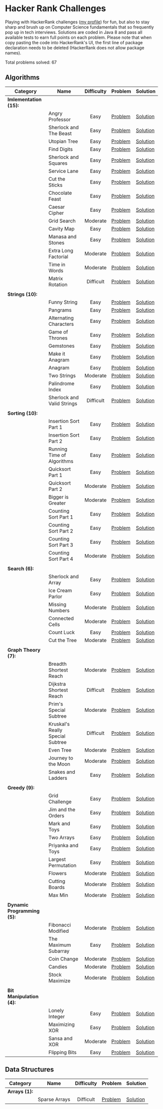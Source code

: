 # Hacker Rank Challenges

Playing with HackerRank challenges ([my profile](https://www.hackerrank.com/EvilNerdyOwl)) for fun, but also to stay sharp and brush up on Computer Science fundamentals that so frequently pop up in tech interviews. Solutions are coded in Java 8 and pass all available tests to earn full points on each problem. Please note that when copy pasting the code into HackerRank's UI, the first line of package declaration needs to be deleted (HackerRank does not allow package names).  

Total problems solved: 67

## Algorithms

| Category | Name | Difficulty | Problem | Solution |
| --- | --- |:---:| --- | --- |
| __Imlementation (15):__ | | | | | 
| | Angry Professor| Easy | [Problem](https://www.hackerrank.com/challenges/angry-professor) | [Solution](src/main/java/hackrank/algorithm/implement/angryprof/Solution.java) |
| | Sherlock and The Beast| Easy | [Problem](https://www.hackerrank.com/challenges/sherlock-and-the-beast) | [Solution](src/main/java/hackrank/algorithm/implement/sherlock/Solution.java) |
| | Utopian Tree| Easy | [Problem](https://www.hackerrank.com/challenges/utopian-tree) | [Solution](src/main/java/hackrank/algorithm/implement/utopian/Solution.java) |
| | Find Digits| Easy | [Problem](https://www.hackerrank.com/challenges/find-digits) | [Solution](src/main/java/hackrank/algorithm/implement/digit/Solution.java) |
| | Sherlock and Squares| Easy | [Problem](https://www.hackerrank.com/challenges/sherlock-and-squares) | [Solution](src/main/java/hackrank/algorithm/implement/squares/Solution.java) |
| | Service Lane| Easy | [Problem](https://www.hackerrank.com/challenges/service-lane) | [Solution](src/main/java/hackrank/algorithm/implement/lane/Solution.java) |
| | Cut the Sticks| Easy | [Problem](https://www.hackerrank.com/challenges/cut-the-sticks) | [Solution](src/main/java/hackrank/algorithm/implement/stick/Solution.java) |
| | Chocolate Feast| Easy | [Problem](https://www.hackerrank.com/challenges/chocolate-feast) | [Solution](src/main/java/hackrank/algorithm/implement/chocolate/Solution.java) |
| | Caesar Cipher| Easy | [Problem](https://www.hackerrank.com/challenges/caesar-cipher-1) | [Solution](src/main/java/hackrank/algorithm/implement/caesar/Solution.java) |
| | Grid Search| Moderate | [Problem](https://www.hackerrank.com/challenges/the-grid-search) | [Solution](src/main/java/hackrank/algorithm/implement/grid/Solution.java) |
| | Cavity Map| Easy | [Problem](https://www.hackerrank.com/challenges/cavity-map) | [Solution](src/main/java/hackrank/algorithm/implement/cavity/Solution.java) |
| | Manasa and Stones | Easy | [Problem](https://www.hackerrank.com/challenges/manasa-and-stones) | [Solution](src/main/java/hackrank/algorithm/implement/stones/Solution.java) |
| | Extra Long Factorial | Moderate | [Problem](https://www.hackerrank.com/challenges/extra-long-factorials) | [Solution](src/main/java/hackrank/algorithm/implement/factorial/Solution.java) |
| | Time in Words | Moderate | [Problem](https://www.hackerrank.com/challenges/the-time-in-words) | [Solution](src/main/java/hackrank/algorithm/implement/time/Solution.java) |
| | Matrix Rotation | Difficult | [Problem](https://www.hackerrank.com/challenges/matrix-rotation-algo) | [Solution](src/main/java/hackrank/algorithm/implement/rotate/Solution.java) |
| | | | | 
| __Strings (10):__ | | | | |
| | Funny String | Easy | [Problem](https://www.hackerrank.com/challenges/funny-string) | [Solution](src/main/java/hackrank/algorithm/string/funny/Solution.java) |
| | Pangrams | Easy | [Problem](https://www.hackerrank.com/challenges/pangrams) | [Solution](src/main/java/hackrank/algorithm/string/pangram/Solution.java) |
| | Alternating Characters | Easy | [Problem](https://www.hackerrank.com/challenges/alternating-characters) | [Solution](src/main/java/hackrank/algorithm/string/alternate/Solution.java) |
| | Game of Thrones | Easy | [Problem](https://www.hackerrank.com/challenges/game-of-thrones) | [Solution](src/main/java/hackrank/algorithm/string/thrones/Solution.java) |  
| | Gemstones | Easy | [Problem](https://www.hackerrank.com/challenges/gem-stones) | [Solution](src/main/java/hackrank/algorithm/string/gems/Solution.java) |
| | Make it Anagram | Easy | [Problem](https://www.hackerrank.com/challenges/make-it-anagram) | [Solution](src/main/java/hackrank/algorithm/string/mkanagram/Solution.java) |
| | Anagram | Easy | [Problem](https://www.hackerrank.com/challenges/anagram) | [Solution](src/main/java/hackrank/algorithm/string/anagram/Solution.java) |
| | Two Strings | Moderate | [Problem](https://www.hackerrank.com/challenges/two-strings) | [Solution](src/main/java/hackrank/algorithm/string/two/Solution.java) |
| | Palindrome Index | Easy | [Problem](https://www.hackerrank.com/challenges/palindrome-index) | [Solution](src/main/java/hackrank/algorithm/string/palindrome/Solution.java) |
| | Sherlock and Valid Strings | Difficult | [Problem](https://www.hackerrank.com/challenges/sherlock-and-valid-string) | [Solution](src/main/java/hackrank/algorithm/string/sherlock/Solution.java) |
| | | | | 
| __Sorting (10):__ | | | | |
| | Insertion Sort Part 1 | Easy | [Problem](https://www.hackerrank.com/challenges/insertionsort1) | [Solution](src/main/java/hackrank/algorithm/sort/insert1/Solution.java) |
| | Insertion Sort Part 2 | Easy | [Problem](https://www.hackerrank.com/challenges/insertionsort2) | [Solution](src/main/java/hackrank/algorithm/sort/insert2/Solution.java) |  
| | Running Time of Algorithms | Easy | [Problem](https://www.hackerrank.com/challenges/runningtime) | [Solution](src/main/java/hackrank/algorithm/sort/insertrun/Solution.java) |
| | Quicksort Part 1 | Easy | [Problem](https://www.hackerrank.com/challenges/quicksort2) | [Solution](src/main/java/hackrank/algorithm/sort/quick/Solution.java) |
| | Quicksort Part 2 | Moderate | [Problem](https://www.hackerrank.com/challenges/quicksort3) | [Solution](src/main/java/hackrank/algorithm/sort/quickinplace/Solution.java) |
| | Bigger is Greater | Moderate | [Problem](https://www.hackerrank.com/challenges/bigger-is-greater) | [Solution](src/main/java/hackrank/algorithm/sort/bigger/Solution.java) |
| | Counting Sort Part 1 | Easy | [Problem](https://www.hackerrank.com/challenges/countingsort1) | [Solution](src/main/java/hackrank/algorithm/sort/count1/Solution.java) |
| | Counting Sort Part 2 | Easy | [Problem](https://www.hackerrank.com/challenges/countingsort2) | [Solution](src/main/java/hackrank/algorithm/sort/count2/Solution.java) |
| | Counting Sort Part 3 | Easy | [Problem](https://www.hackerrank.com/challenges/countingsort3) | [Solution](src/main/java/hackrank/algorithm/sort/count3/Solution.java) |
| | Counting Sort Part 4 | Moderate | [Problem](https://www.hackerrank.com/challenges/countingsort4) | [Solution](src/main/java/hackrank/algorithm/sort/count4/Solution.java) |
| | | | | 
| __Search (6):__ | | | | | 
| | Sherlock and Array | Easy | [Problem](https://www.hackerrank.com/challenges/sherlock-and-array) | [Solution](src/main/java/hackrank/algorithm/search/sherlock/Solution.java) |
| | Ice Cream Parlor | Easy | [Problem](https://www.hackerrank.com/challenges/icecream-parlor) | [Solution](src/main/java/hackrank/algorithm/search/icecream/Solution.java) |  
| | Missing Numbers | Moderate | [Problem](https://www.hackerrank.com/challenges/missing-numbers) | [Solution](src/main/java/hackrank/algorithm/search/missing/Solution.java) |
| | Connected Cells | Moderate | [Problem](https://www.hackerrank.com/challenges/connected-cell-in-a-grid) | [Solution](src/main/java/hackrank/algorithm/search/connected/Solution.java) |
| | Count Luck | Easy | [Problem](https://www.hackerrank.com/challenges/count-luck) | [Solution](src/main/java/hackrank/algorithm/search/luck/Solution.java) |
| | Cut the Tree | Moderate | [Problem](https://www.hackerrank.com/challenges/cut-the-tree) | [Solution](src/main/java/hackrank/algorithm/search/cuttree/Solution.java) |
| | | | | 
| __Graph Theory (7):__ | | | | | 
| | Breadth Shortest Reach | Moderate | [Problem](https://www.hackerrank.com/challenges/bfsshortreach) | [Solution](src/main/java/hackrank/algorithm/graph/bfsreach/Solution.java) |
| | Dijkstra Shortest Reach | Difficult | [Problem](https://www.hackerrank.com/challenges/dijkstrashortreach) | [Solution](src/main/java/hackrank/algorithm/graph/dijkstrareach/Solution.java) |
| | Prim's Special Subtree | Moderate | [Problem](https://www.hackerrank.com/challenges/primsmstsub) | [Solution](src/main/java/hackrank/algorithm/graph/primsubtree/Solution.java) |  
| | Kruskal's Really Special Subtree | Difficult | [Problem](https://www.hackerrank.com/challenges/kruskalmstrsub) | [Solution](src/main/java/hackrank/algorithm/graph/kruskalmst/Solution.java) |
| | Even Tree | Moderate | [Problem](https://www.hackerrank.com/challenges/even-tree) | [Solution](src/main/java/hackrank/algorithm/graph/eventree/Solution.java) |
| | Journey to the Moon | Moderate | [Problem](https://www.hackerrank.com/challenges/journey-to-the-moon) | [Solution](src/main/java/hackrank/algorithm/graph/moon/Solution.java) |  
| | Snakes and Ladders | Easy | [Problem](https://www.hackerrank.com/challenges/the-quickest-way-up) | [Solution](src/main/java/hackrank/algorithm/graph/snake/Solution.java) |
| | | | | 
| __Greedy (9):__ | | | | |
| | Grid Challenge | Easy | [Problem](https://www.hackerrank.com/challenges/grid-challenge) | [Solution](src/main/java/hackrank/algorithm/greedy/grid/Solution.java) |
| | Jim and the Orders | Easy | [Problem](https://www.hackerrank.com/challenges/jim-and-the-orders) | [Solution](src/main/java/hackrank/algorithm/greedy/jimorder/Solution.java) |   
| | Mark and Toys | Easy | [Problem](https://www.hackerrank.com/challenges/mark-and-toys) | [Solution](src/main/java/hackrank/algorithm/greedy/toys/Solution.java) |
| | Two Arrays | Easy | [Problem](https://www.hackerrank.com/challenges/two-arrays) | [Solution](src/main/java/hackrank/algorithm/greedy/arrays/Solution.java) |
| | Priyanka and Toys | Easy | [Problem](https://www.hackerrank.com/challenges/priyanka-and-toys) | [Solution](src/main/java/hackrank/algorithm/greedy/priyanka/Solution.java) |
| | Largest Permutation | Easy | [Problem](https://www.hackerrank.com/challenges/largest-permutation) | [Solution](src/main/java/hackrank/algorithm/greedy/permute/Solution.java) |
| | Flowers | Moderate | [Problem](https://www.hackerrank.com/challenges/flowers) | [Solution](src/main/java/hackrank/algorithm/greedy/flowers/Solution.java) |
| | Cutting Boards | Moderate | [Problem](https://www.hackerrank.com/challenges/board-cutting) | [Solution](src/main/java/hackrank/algorithm/greedy/boardcut/Solution.java) |
| | Max Min | Moderate | [Problem](https://www.hackerrank.com/challenges/angry-children) | [Solution](src/main/java/hackrank/algorithm/greedy/maxmin/Solution.java) |
| | | | | 
| __Dynamic Programming (5):__ | | | | |
| | Fibonacci Modified | Moderate | [Problem](https://www.hackerrank.com/challenges/fibonacci-modified) | [Solution](src/main/java/hackrank/algorithm/dynamic/fibmod/Solution.java) |
| | The Maximum Subarray | Easy | [Problem](https://www.hackerrank.com/challenges/maxsubarray) | [Solution](src/main/java/hackrank/algorithm/dynamic/maxsub/Solution.java) |
| | Coin Change | Moderate | [Problem](https://www.hackerrank.com/challenges/coin-change) | [Solution](src/main/java/hackrank/algorithm/dynamic/coin/Solution.java) |
| | Candies | Moderate | [Problem](https://www.hackerrank.com/challenges/candies) | [Solution](src/main/java/hackrank/algorithm/dynamic/candy/Solution.java) |
| | Stock Maximize | Moderate | [Problem](https://www.hackerrank.com/challenges/stockmax) | [Solution](src/main/java/hackrank/algorithm/dynamic/maxstock/Solution.java) |
| | | | | 
| __Bit Manipulation (4):__ | | | | | 
| | Lonely Integer | Easy | [Problem](https://www.hackerrank.com/challenges/lonely-integer) | [Solution](src/main/java/hackrank/algorithm/bit/lonely/Solution.java) |
| | Maximizing XOR | Easy | [Problem](https://www.hackerrank.com/challenges/maximizing-xor) | [Solution](src/main/java/hackrank/algorithm/bit/maxxor/Solution.java) |
| | Sansa and XOR | Moderate | [Problem](https://www.hackerrank.com/challenges/sansa-and-xor) | [Solution](src/main/java/hackrank/algorithm/bit/sansa/Solution.java) |
| | Flipping Bits | Easy | [Problem](https://www.hackerrank.com/challenges/flipping-bits) | [Solution](src/main/java/hackrank/algorithm/bit/flip/Solution.java) |

## Data Structures

| Category | Name | Difficulty | Problem | Solution |
| --- | --- |:---:| --- | --- |
| __Arrays (1):__ | | | | | 
| | Sparse Arrays | Difficult | [Problem](https://www.hackerrank.com/challenges/sparse-arrays) | [Solution](src/main/java/hackrank/datastruct/array/sparse/Solution.java) |
